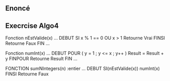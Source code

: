 ## Enoncé
## Execrcise Algo4

Fonction nEstValide(x)
    ...
    DEBUT
    SI x % 1 == 0 OU x > 1
    Retourne Vrai
    FINSI
    Retourne Faux
    FIN
    ...

Fonction numInt(x)
    ...
    DEBUT
    POUR ( y = 1 ; y <= x ; y++ )
        Result = Result + y 
    FINPOUR
    Retourne Result
    FIN
    ...






FONCTION sumNIntegers(n) :entier
    ...
    DEBUT
    SI(nEstValide(x))
        numInt(x)
    FINSI
    Retourne Faux

        
